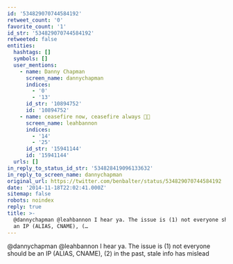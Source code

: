 ```yaml
---
id: '534829070744584192'
retweet_count: '0'
favorite_count: '1'
id_str: '534829070744584192'
retweeted: false
entities:
  hashtags: []
  symbols: []
  user_mentions:
    - name: Danny Chapman
      screen_name: dannychapman
      indices:
        - '0'
        - '13'
      id_str: '10894752'
      id: '10894752'
    - name: ceasefire now, ceasefire always 🍞🌹
      screen_name: leahbannon
      indices:
        - '14'
        - '25'
      id_str: '15941144'
      id: '15941144'
  urls: []
in_reply_to_status_id_str: '534828419096133632'
in_reply_to_screen_name: dannychapman
original_url: https://twitter.com/benbalter/status/534829070744584192
date: '2014-11-18T22:02:41.000Z'
sitemap: false
robots: noindex
reply: true
title: >-
  @dannychapman @leahbannon I hear ya. The issue is (1) not everyone should be
  an IP (ALIAS, CNAME), (…
---
```


@dannychapman @leahbannon I hear ya. The issue is (1) not everyone should be an IP (ALIAS, CNAME), (2) in the past, stale info has mislead